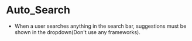 # Auto_Search

- When a user searches anything in the search bar, suggestions must be shown in the dropdown(Don't use any frameworks).
